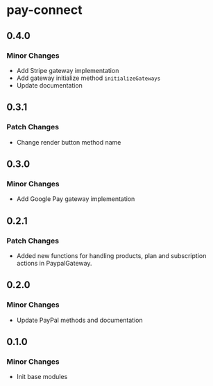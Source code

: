 # pay-connect

## 0.4.0

### Minor Changes

- Add Stripe gateway implementation
- Add gateway initialize method `initializeGateways`
- Update documentation

## 0.3.1

### Patch Changes

- Change render button method name

## 0.3.0

### Minor Changes

- Add Google Pay gateway implementation

## 0.2.1

### Patch Changes

- Added new functions for handling products, plan and subscription actions in
  PaypalGateway.

## 0.2.0

### Minor Changes

- Update PayPal methods and documentation

## 0.1.0

### Minor Changes

- Init base modules
